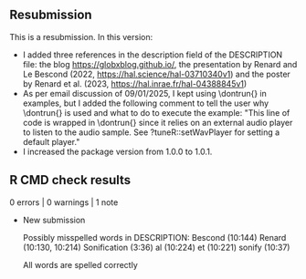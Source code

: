 ## Resubmission

This is a resubmission. In this version:

* I added three references in the description field of the DESCRIPTION file: the blog <https://globxblog.github.io/>, the presentation by Renard and Le Bescond (2022, <https://hal.science/hal-03710340v1>) and the poster by Renard et al. (2023, <https://hal.inrae.fr/hal-04388845v1>)
* As per email discussion of 09/01/2025, I kept using \dontrun{} in examples, but I added the following comment to tell the user why \dontrun{} is used and what to do to execute the example: "This line of code is wrapped in \dontrun{} since it relies on an external audio player to listen to the audio sample. See ?tuneR::setWavPlayer for setting a default player."
* I increased the package version from 1.0.0 to 1.0.1.

## R CMD check results

0 errors | 0 warnings | 1 note

* New submission
 
  Possibly misspelled words in DESCRIPTION:
    Bescond (10:144)
    Renard (10:130, 10:214)
    Sonification (3:36)
    al (10:224)
    et (10:221)
    sonify (10:37)
      
  All words are spelled correctly
